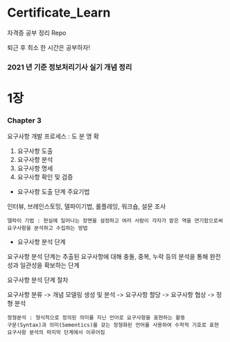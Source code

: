 # Certificate_Learn
자격증 공부 정리 Repo

퇴근 후 최소 한 시간은 공부하자!

### 2021 년 기준 정보처리기사 실기 개념 정리

# 1장

### Chapter 3

요구사항 개발 프로세스 : 도 분 명 확

1. 요구사항 도출
2. 요구사항 분석
3. 요구사항 명세
4. 요구사항 확인 및 검증

* 요구사항 도출 단계 주요기법

인터뷰, 브레인스토밍, 델파이기법, 롤플레잉, 워크숍, 설문 조사

```text
델파이 기법 : 현실에 일어나는 장면을 설정하고 여러 사람이 각자가 맡은 역을 연기함으로써 요구사항을 분석하고 수집하는 방법
```

* 요구사항 분석 단계

요구사항 분석 단계는 추출된 요구사항에 대해 충돌, 중복, 누락 등의 분석을 통해 완전성과 일관성을 확보하는 단계

요구사항 분석 단계 절차

요구사항 분류 -> 개념 모델링 생성 및 분석 -> 요구사항 할당 -> 요구사항 협상 -> 정형 분석

```text
정형분석 : 형식적으로 정의된 의미를 지닌 언어로 요구사항을 표현하는 활동
구문(Syntax)과 의미(Sementics)를 갖는 정형화된 언어를 사용하여 수학적 기호로 표현
요구사항 분석의 마지막 단계에서 이루어짐
```

